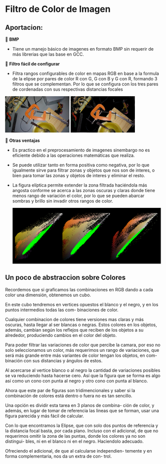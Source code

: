 # Filtro de Color de Imagen


## Aportacion:

📌 **BMP** 

* Tiene un manejo básico de imagenes en formato BMP sin requerir de más librerias que las base en GCC.


📌  **Filtro fácil de configurar**

* Filtra rangos configurables de color en mapas RGB en base a la formula de la elipse por pares de color R con G, G con B y G con R, formando 3 filtros que se complementan.
  Por lo que se configura con los tres pares de cordenadas con sus respectivas distancias focales

  
![Ejemplo Imagen a Procesar](https://github.com/ericbarragan/ImageColorFilter/blob/main/Mesa5mini.bmp) ![Ejemplo Imagen a Procesar](https://github.com/ericbarragan/ImageColorFilter/blob/main/Mesa5_Fmini.bmp)


📌  **Otras ventajas**

* Es practico en el preprocesamiento de imagenes
  sinembargo no es eficiente debido a las operaciones
  matemáticas que realiza.

* Se puede utilizar tanto en forma positiva como
  negativa, por lo que igualmente sirve para filtrar
  zonas y objetos que nos son de interes, o bien
  para tomar las zonas y objetos de interes y
  eliminar el resto.

* La figura elíptica permite extender la zona filtrada
  haciéndola más angosta conforme se acerca a las zonas
  oscuras y claras donde tiene menos rango de variación
  el color, por lo que se pueden abarcar sombras y brillo
  sin invadir otros rangos de color.

  ![Ejemplo de los 3 planos de Representacion de Color Filtrados](https://github.com/ericbarragan/ImageColorFilter/blob/main/PaletaColores.bmp)


## Un poco de abstraccion sobre Colores

  Recordemos que si graficamos las combinaciones en RGB
  dando a cada color una dimensión, obtenemos un cubo.
  
  En este cubo tendremos en vertices opuestos el blanco
  y el negro, y en los puntos intermedios todas las com-
  binaciones de color.
  
  Cualquier combinacion de colores tiene versiones mas
  claras y más oscuras, hasta llegar al ser blancas o
  negras. Estos colores en los objetos, además, cambian
  según los reflejos que reciben de los objetos a su
  alrededor, produciendo cambios en el color del objeto.
  
  Para poder filtrar las variaciones de color que percibe
  la camara, por eso no solo seleccionamos un color, más
  requerimos un rango de variaciones, que será más grande
  entre más variantes de color tengan los objetos, en com-
  binación con sus distancias y ángulos de estos.

  Al acercarse al vertice blanco o al negro la cantidad
  de variaciones posibles se va reduciendo hasta hacerse
  cero. Así que la figura que se forma es algo así como
  un cono con punta al negro y otro cono con punta al
  blanco.
  
  Ahora que este par de figuras son tridimencionales y
  saber si la combinación de colores está dentro o fuera
  no es tan sencillo.
  
  Una opción es dividir esta tarea en 3 planos de combina-
  ción de color, y además, en lugar de tomar de referencia
  las lineas que se forman, usar una figura parecida y más
  fácil de calcular.
  
  Con lo que encontramos la Elipse, que con solo dos puntos
  de referencia y la distancia focal basta, por cada plano.
  Incluso con el adicional, de que no requerimos omitir la
  zona de las puntas, donde los colores ya no son distingui-
  bles, ni en el blanco ni en el negro. Haciendolo adecuado.
  
  Ofreciendo el adicional, de que al calcularse independien-
  temente y en forma complementaria, nos da un extra de con-
  trol.
  
  
